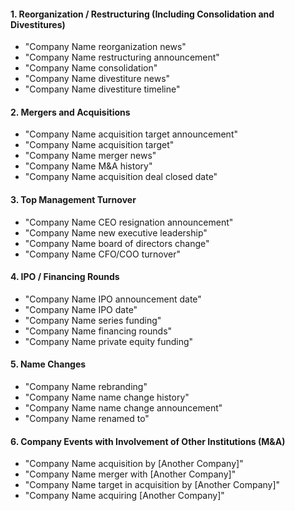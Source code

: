 #### 1. **Reorganization / Restructuring (Including Consolidation and Divestitures)**
   - "Company Name reorganization news"
   - "Company Name restructuring announcement"
   - "Company Name consolidation"
   - "Company Name divestiture news"
   - "Company Name divestiture timeline"

#### 2. **Mergers and Acquisitions**
   - "Company Name acquisition target announcement"
   - "Company Name acquisition target"
   - "Company Name merger news"
   - "Company Name M&A history"
   - "Company Name acquisition deal closed date"

#### 3. **Top Management Turnover**
   - "Company Name CEO resignation announcement"
   - "Company Name new executive leadership"
   - "Company Name board of directors change"
   - "Company Name CFO/COO turnover"

#### 4. **IPO / Financing Rounds**
   - "Company Name IPO announcement date"
   - "Company Name IPO date"
   - "Company Name series funding"
   - "Company Name financing rounds"
   - "Company Name private equity funding"

#### 5. **Name Changes**
   - "Company Name rebranding"
   - "Company Name name change history"
   - "Company Name name change announcement"
   - "Company Name renamed to"

#### 6. **Company Events with Involvement of Other Institutions (M&A)**
   - "Company Name acquisition by [Another Company]"
   - "Company Name merger with [Another Company]"
   - "Company Name target in acquisition by [Another Company]"
   - "Company Name acquiring [Another Company]"